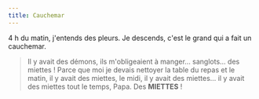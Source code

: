 ```yaml
---
title: Cauchemar
---
```


4 h du matin, j'entends des pleurs. Je descends, c'est le grand qui a fait un
cauchemar.

<!-- more -->

> Il y avait des démons, ils m'obligeaient à manger… sanglots… des miettes !
> Parce que moi je devais nettoyer la table du repas et le matin, il y avait des
> miettes, le midi, il y avait des miettes… il y avait des miettes tout le
> temps, Papa. Des **MIETTES** !
